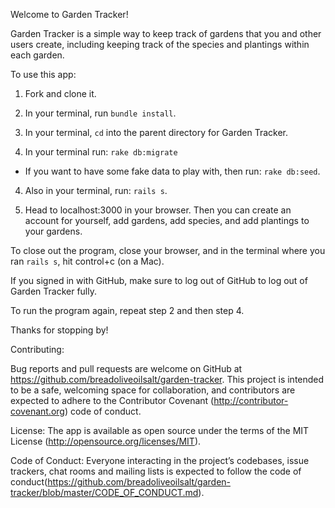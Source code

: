 Welcome to Garden Tracker!

Garden Tracker is a simple way to keep track of gardens that you and other users create, including keeping track of the species and plantings within each garden.  

To use this app:

1. Fork and clone it.

2. In your terminal, run `bundle install`.

2. In your terminal, `cd` into the parent directory for Garden Tracker.  

3. In your terminal run: `rake db:migrate`
  - If you want to have some fake data to play with, then run: `rake db:seed`.

4. Also in your terminal, run: `rails s`.

5. Head to localhost:3000 in your browser.  Then you can create an account for yourself, add gardens, add species, and add plantings to your gardens.  

To close out the program, close your browser, and in the terminal where you ran `rails s`, hit control+c (on a Mac).

If you signed in with GitHub, make sure to log out of GitHub to log out of Garden Tracker fully.  

To run the program again, repeat step 2 and then step 4.  

Thanks for stopping by!

Contributing:

Bug reports and pull requests are welcome on GitHub at https://github.com/breadoliveoilsalt/garden-tracker. This project is intended to be a safe, welcoming space for collaboration, and contributors are expected to adhere to the Contributor Covenant (http://contributor-covenant.org) code of conduct.

License:
The app is available as open source under the terms of the MIT License (http://opensource.org/licenses/MIT).

Code of Conduct:
Everyone interacting in the project’s codebases, issue trackers, chat rooms and mailing lists is expected to follow the code of conduct(https://github.com/breadoliveoilsalt/garden-tracker/blob/master/CODE_OF_CONDUCT.md).
